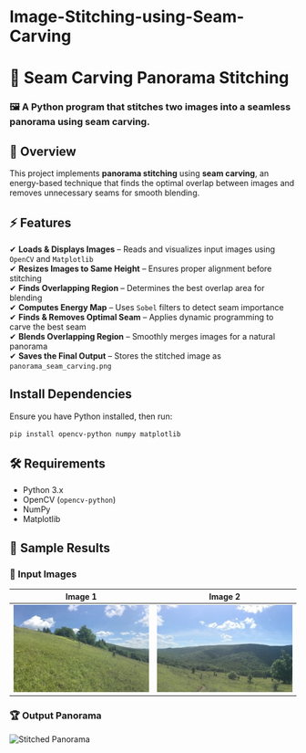# Image-Stitching-using-Seam-Carving
# 🌄 Seam Carving Panorama Stitching

### 🖼️ A Python program that stitches two images into a seamless panorama using seam carving.

## 📌 Overview  
This project implements **panorama stitching** using **seam carving**, an energy-based technique that finds the optimal overlap between images and removes unnecessary seams for smooth blending.

## ⚡ Features  
✔ **Loads & Displays Images** – Reads and visualizes input images using `OpenCV` and `Matplotlib`  
✔ **Resizes Images to Same Height** – Ensures proper alignment before stitching  
✔ **Finds Overlapping Region** – Determines the best overlap area for blending  
✔ **Computes Energy Map** – Uses `Sobel` filters to detect seam importance  
✔ **Finds & Removes Optimal Seam** – Applies dynamic programming to carve the best seam  
✔ **Blends Overlapping Region** – Smoothly merges images for a natural panorama  
✔ **Saves the Final Output** – Stores the stitched image as `panorama_seam_carving.png`  


## Install Dependencies  
Ensure you have Python installed, then run:  

```sh
pip install opencv-python numpy matplotlib
```

## 🛠️ Requirements  
- Python 3.x  
- OpenCV (`opencv-python`)  
- NumPy  
- Matplotlib

## 📸 Sample Results  

### 🎯 Input Images  
| Image 1  |  Image 2  |
|:--------:|:--------:|
| ![Input 1](1.jpeg) | ![Input 2](2.jpeg) |

### 🏆 Output Panorama  
![Stitched Panorama](path_to_sample_output.jpg)



